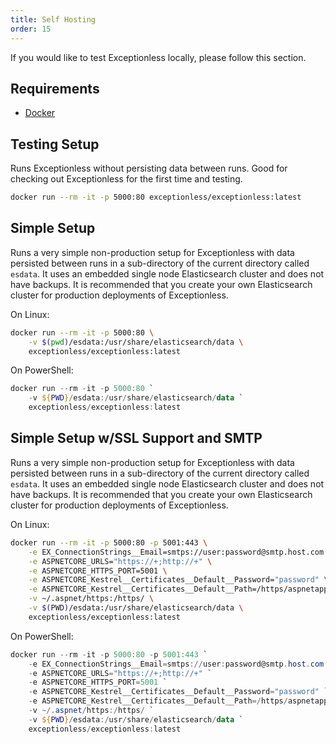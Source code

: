 ```yaml
---
title: Self Hosting
order: 15
---
```

If you would like to test Exceptionless locally, please follow this section.

## Requirements

* [Docker](https://www.docker.com)

## Testing Setup

Runs Exceptionless without persisting data between runs. Good for checking out Exceptionless for the first time and testing.

```bash
docker run --rm -it -p 5000:80 exceptionless/exceptionless:latest
```

## Simple Setup

Runs a very simple non-production setup for Exceptionless with data persisted between runs in a sub-directory of the current directory called `esdata`. It uses an embedded single node Elasticsearch cluster and does not have backups. It is recommended that you create your own Elasticsearch cluster for production deployments of Exceptionless.

On Linux:

```bash
docker run --rm -it -p 5000:80 \
    -v $(pwd)/esdata:/usr/share/elasticsearch/data \
    exceptionless/exceptionless:latest
```

On PowerShell:

```powershell
docker run --rm -it -p 5000:80 `
    -v ${PWD}/esdata:/usr/share/elasticsearch/data `
    exceptionless/exceptionless:latest
```

## Simple Setup w/SSL Support and SMTP

Runs a very simple non-production setup for Exceptionless with data persisted between runs in a sub-directory of the current directory called `esdata`. It uses an embedded single node Elasticsearch cluster and does not have backups. It is recommended that you create your own Elasticsearch cluster for production deployments of Exceptionless.

On Linux:

```bash
docker run --rm -it -p 5000:80 -p 5001:443 \
    -e EX_ConnectionStrings__Email=smtps://user:password@smtp.host.com:587 \
    -e ASPNETCORE_URLS="https://+;http://+" \
    -e ASPNETCORE_HTTPS_PORT=5001 \
    -e ASPNETCORE_Kestrel__Certificates__Default__Password="password" \
    -e ASPNETCORE_Kestrel__Certificates__Default__Path=/https/aspnetapp.pfx \
    -v ~/.aspnet/https:/https/ \
    -v $(PWD)/esdata:/usr/share/elasticsearch/data \
    exceptionless/exceptionless:latest
```

On PowerShell:

```powershell
docker run --rm -it -p 5000:80 -p 5001:443 `
    -e EX_ConnectionStrings__Email=smtps://user:password@smtp.host.com:587 `
    -e ASPNETCORE_URLS="https://+;http://+" `
    -e ASPNETCORE_HTTPS_PORT=5001 `
    -e ASPNETCORE_Kestrel__Certificates__Default__Password="password" `
    -e ASPNETCORE_Kestrel__Certificates__Default__Path=/https/aspnetapp.pfx `
    -v ~/.aspnet/https:/https/ `
    -v ${PWD}/esdata:/usr/share/elasticsearch/data `
    exceptionless/exceptionless:latest
```
